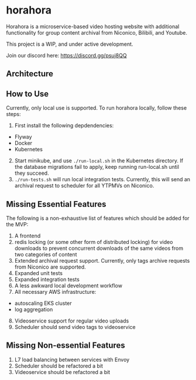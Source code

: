 # horahora
Horahora is a microservice-based video hosting website with additional functionality for group content archival from Niconico, Bilibili, and Youtube.

This project is a WIP, and under active development. 

Join our discord here: https://discord.gg/psuj8QQ

## Architecture


## How to Use
Currently, only local use is supported.
To run horahora locally, follow these steps:
1. First install the following depdendencies:
  - Flyway
  - Docker
  - Kubernetes

2. Start minikube, and use `./run-local.sh` in the Kubernetes directory. If the database migrations fail to apply, keep running run-local.sh until they succeed.
3. `./run-tests.sh` will run local integration tests. Currently, this will send an archival request to scheduler for all YTPMVs on Niconico.

## Missing Essential Features
The following is a non-exhaustive list of features which should be added for the MVP:
1. A frontend
2. redis locking (or some other form of distributed locking) for video downloads to prevent concurrent downloads of the same videos from two categories of content
3. Extended archival request support. Currently, only tags archive requests from Niconico are supported.
4. Expanded unit tests
5. Expanded integration tests
6. A less awkward local development workflow
7. All necessary AWS infrastructure:
  - autoscaling EKS cluster
  - log aggregation
8. Videoservice support for regular video uploads
9. Scheduler should send video tags to videoservice
  
## Missing Non-essential Features
1. L7 load balancing between services with Envoy
2. Scheduler should be refactored a bit
3. Videoservice should be refactored a bit

